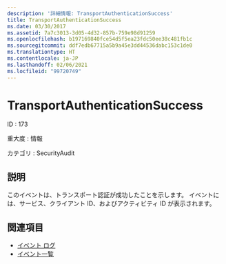 ```yaml
---
description: '詳細情報: TransportAuthenticationSuccess'
title: TransportAuthenticationSuccess
ms.date: 03/30/2017
ms.assetid: 7a7c3013-3d05-4d32-857b-759e98d91259
ms.openlocfilehash: b197169840fce54d5f5ea23fdc50ee38c481fb1c
ms.sourcegitcommit: ddf7edb67715a5b9a45e3dd44536dabc153c1de0
ms.translationtype: HT
ms.contentlocale: ja-JP
ms.lasthandoff: 02/06/2021
ms.locfileid: "99720749"
---
```

# <a name="transportauthenticationsuccess"></a>TransportAuthenticationSuccess

ID : 173  
  
 重大度 : 情報  
  
 カテゴリ : SecurityAudit  
  
## <a name="description"></a>説明  

 このイベントは、トランスポート認証が成功したことを示します。 イベントには、サービス、クライアント ID、およびアクティビティ ID が表示されます。  
  
## <a name="see-also"></a>関連項目

- [イベント ログ](index.md)
- [イベント一覧](events-general-reference.md)
